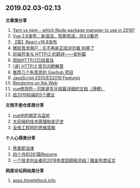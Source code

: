 
## 2019.02.03-02.13

**文章类分享**

1. [Yarn vs npm - which Node package manager to use in 2018?](https://blog.risingstack.com/yarn-vs-npm-node-js-package-managers/)
1. [Vue 2.6发布：新语法、性能改进、向3.0看齐](https://mp.weixin.qq.com/s/ivP5oyvfKDkxam2PzYtnUg)
1. [【英】React v16.8发布](https://mp.weixin.qq.com/s/UsGyebr4csU8zanF6Tp_kw)
1. [微软恳求用户：IE不再是正经浏览器 别用了](https://xw.qq.com/tech/20190209001457/TEC2019020900145700?from=groupmessage)
1. [前端开发与 HTTP/2 的羁绊——安利篇](https://aotu.io/notes/2016/03/17/http2-char/)
1. [假如HTTP/2已经普及](https://aotu.io/notes/2016/06/14/http2/)
1. [[译] HTTP/2 常见问题解答](https://juejin.im/post/5c5ada2e6fb9a049dd80be75)
1. [推荐几个有意思的 Gayhub 项目](https://mp.weixin.qq.com/s/_uz69-VQ-Zdg_StRsqo3Jw)
1. [JavaScript ES10/ES2019 Features](https://note.youdao.com/ynoteshare1/index.html?id=1b4baafe4cc7962d3f5c5b368f4382fc&type=note#/)
1. [Rendering on the Web](https://developers.google.com/web/updates/2019/02/rendering-on-the-web)
1. [vue修饰符--可能是东半球最详细的文档（滑稽）](https://juejin.im/entry/5c5e74685188256219174edc)
1. [给2019前端的5个建议](https://juejin.im/post/5c617c576fb9a049e93d33a4)


**文档手册仓库类分享**

1. [vue中的绑定与监听](https://github.com/jiangchenguang/blog/issues/5)
1. [大前端的技术原理和变迁史](https://github.com/sunmaobin/sunmaobin.github.io/issues/56)
1. [全栈工程师的思维宫殿](https://github.com/coconilu/Blog)

 **个人心得类分享**

1. [黑客即法律](https://mp.weixin.qq.com/s/UeJh-Ypv11I8z7LAokDi-Q)
1. [四个月的261篇Resume](https://zhuanlan.zhihu.com/p/56487678?utm_source=wechat_session&utm_medium=social&utm_oi=688490648810065920)
1. [一个技术创业者的2018年度回顾和总结 | 掘金年度征文](https://juejin.im/post/5c605bde6fb9a049ae085b71)

**网盘论坛网站类分享**

1. [apps.timwhitlock.info](https://apps.timwhitlock.info/unicode/inspect)

